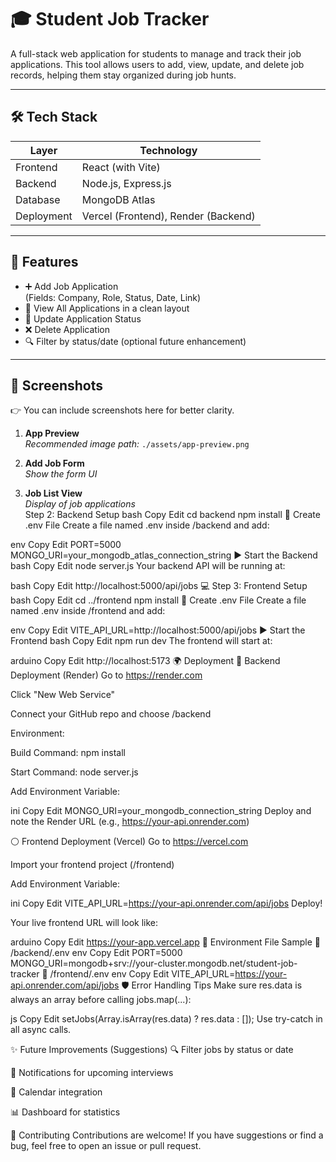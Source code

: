 # 🎓 Student Job Tracker

A full-stack web application for students to manage and track their job applications. This tool allows users to add, view, update, and delete job records, helping them stay organized during job hunts.

---

## 🛠 Tech Stack

| Layer       | Technology             |
|-------------|------------------------|
| Frontend    | React (with Vite)      |
| Backend     | Node.js, Express.js    |
| Database    | MongoDB Atlas          |
| Deployment  | Vercel (Frontend), Render (Backend) |

---

## 🚀 Features

- ➕ Add Job Application  
  (Fields: Company, Role, Status, Date, Link)
- 📄 View All Applications in a clean layout
- 🔄 Update Application Status
- ❌ Delete Application
- 🔍 Filter by status/date (optional future enhancement)

---

## 📸 Screenshots

👉 You can include screenshots here for better clarity.

1. **App Preview**  
   _Recommended image path:_ `./assets/app-preview.png`


2. **Add Job Form**  
_Show the form UI_  

3. **Job List View**  
_Display of job applications_  
 Step 2: Backend Setup
bash
Copy
Edit
cd backend
npm install
🧪 Create .env File
Create a file named .env inside /backend and add:

env
Copy
Edit
PORT=5000
MONGO_URI=your_mongodb_atlas_connection_string
▶️ Start the Backend
bash
Copy
Edit
node server.js
Your backend API will be running at:

bash
Copy
Edit
http://localhost:5000/api/jobs
💻 Step 3: Frontend Setup
bash
Copy
Edit
cd ../frontend
npm install
🧪 Create .env File
Create a file named .env inside /frontend and add:

env
Copy
Edit
VITE_API_URL=http://localhost:5000/api/jobs
▶️ Start the Frontend
bash
Copy
Edit
npm run dev
The frontend will start at:

arduino
Copy
Edit
http://localhost:5173
🌍 Deployment
🔵 Backend Deployment (Render)
Go to https://render.com

Click "New Web Service"

Connect your GitHub repo and choose /backend

Environment:

Build Command: npm install

Start Command: node server.js

Add Environment Variable:

ini
Copy
Edit
MONGO_URI=your_mongodb_connection_string
Deploy and note the Render URL (e.g., https://your-api.onrender.com)

⚪ Frontend Deployment (Vercel)
Go to https://vercel.com

Import your frontend project (/frontend)

Add Environment Variable:

ini
Copy
Edit
VITE_API_URL=https://your-api.onrender.com/api/jobs
Deploy!

Your live frontend URL will look like:

arduino
Copy
Edit
https://your-app.vercel.app
🧼 Environment File Sample
🔐 /backend/.env
env
Copy
Edit
PORT=5000
MONGO_URI=mongodb+srv://your-cluster.mongodb.net/student-job-tracker
🔐 /frontend/.env
env
Copy
Edit
VITE_API_URL=https://your-api.onrender.com/api/jobs
🛡️ Error Handling Tips
Make sure res.data is always an array before calling jobs.map(...):

js
Copy
Edit
setJobs(Array.isArray(res.data) ? res.data : []);
Use try-catch in all async calls.

✨ Future Improvements (Suggestions)
🔍 Filter jobs by status or date

🔔 Notifications for upcoming interviews

📅 Calendar integration

📊 Dashboard for statistics

🤝 Contributing
Contributions are welcome! If you have suggestions or find a bug, feel free to open an issue or pull request.

